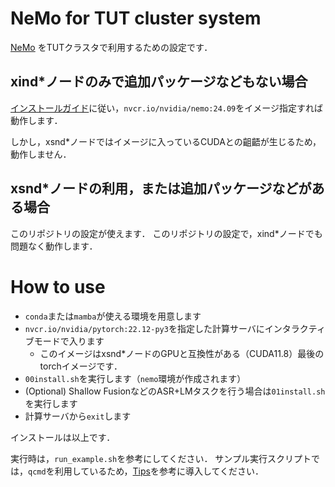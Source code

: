 # NeMo for TUT cluster system
[NeMo](https://github.com/NVIDIA/NeMo) をTUTクラスタで利用するための設定です．

## xind*ノードのみで追加パッケージなどもない場合
[インストールガイド](https://docs.nvidia.com/nemo-framework/user-guide/latest/installation.html)に従い，`nvcr.io/nvidia/nemo:24.09`をイメージ指定すれば動作します．

しかし，xsnd*ノードではイメージに入っているCUDAとの齟齬が生じるため，動作しません．

## xsnd*ノードの利用，または追加パッケージなどがある場合
このリポジトリの設定が使えます．
このリポジトリの設定で，xind*ノードでも問題なく動作します．

# How to use
+ `conda`または`mamba`が使える環境を用意します
+ `nvcr.io/nvidia/pytorch:22.12-py3`を指定した計算サーバにインタラクティブモードで入ります
    - このイメージはxsnd*ノードのGPUと互換性がある（CUDA11.8）最後のtorchイメージです．
+ `00install.sh`を実行します（`nemo`環境が作成されます）
+ (Optional) Shallow FusionなどのASR+LMタスクを行う場合は`01install.sh`を実行します
+ 計算サーバから`exit`します

インストールは以上です．

実行時は，`run_example.sh`を参考にしてください．
サンプル実行スクリプトでは，`qcmd`を利用しているため，[Tips](https://hpcportal.imc.tut.ac.jp/wiki/ClusterSystemTips#A.2BMOkwwzDRMPwwxDD8MOswbootW5ow.2B1IpdSg-)を参考に導入してください．